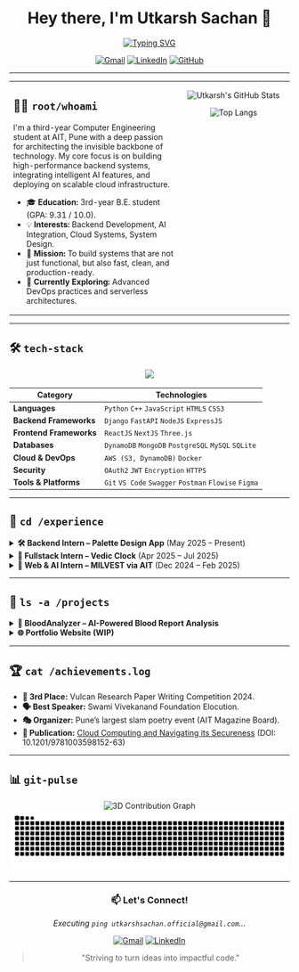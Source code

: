 <div align="center">

<h1 align="center">Hey there, I'm Utkarsh Sachan 👋</h1>

<a href="https://github.com/0justaguy0">
  <img src="https://readme-typing-svg.herokuapp.com?font=Fira+Code&size=22&pause=1000&color=3390FF¢er=true&vCenter=true&width=435&lines=Computer+Engineering+Undergrad;Backend+%26+Cloud+Enthusiast;Crafting+Secure%2C+Scalable+Solutions" alt="Typing SVG" />
</a>

</div>

<p align="center">
  <a href="mailto:utkarshsachan.official@gmail.com"><img src="https://img.shields.io/badge/Gmail-D14836?style=for-the-badge&logo=gmail&logoColor=white" alt="Gmail"/></a>
  <a href="https://www.linkedin.com/in/utkarsh-sachan0000/"><img src="https://img.shields.io/badge/LinkedIn-0077B5?style=for-the-badge&logo=linkedin&logoColor=white" alt="LinkedIn"/></a>
  <a href="https://github.com/0justaguy0"><img src="https://img.shields.io/badge/GitHub-181717?style=for-the-badge&logo=github&logoColor=white" alt="GitHub"/></a>
</p>

---

<table>
  <tr>
    <td valign="top" width="60%">
      
## 👨‍💻 `root/whoami`

I'm a third-year Computer Engineering student at AIT, Pune with a deep passion for architecting the invisible backbone of technology. My core focus is on building high-performance backend systems, integrating intelligent AI features, and deploying on scalable cloud infrastructure.

- 🎓 **Education:** 3rd-year B.E. student (GPA: 9.31 / 10.0).
- 💡 **Interests:** Backend Development, AI Integration, Cloud Systems, System Design.
- 🎯 **Mission:** To build systems that are not just functional, but also fast, clean, and production-ready.
- 🧠 **Currently Exploring:** Advanced DevOps practices and serverless architectures.

</td>
<td valign="top" width="40%">

<div align="center">

![Utkarsh's GitHub Stats](https://github-readme-stats-ochre-eight-79.vercel.app/api?username=0justaguy0&show_icons=true&theme=tokyonight&hide_border=true&include_all_commits=true&count_private=true&card_width=400)

![Top Langs](https://github-readme-stats-ochre-eight-79.vercel.app/api/top-langs/?username=0justaguy0&layout=compact&theme=tokyonight&hide_border=true&langs_count=8&card_width=400&count_private=true)

</div>
</td>
</tr>
</table>

---

## 🛠️ `tech-stack`

<p align="center">
  <a href="https://skillicons.dev">
    <img src="https://skillicons.dev/icons?i=python,cpp,js,html,css,django,fastapi,react,nextjs,nodejs,express,mongodb,postgres,mysql,sqlite,aws,docker,git,vscode,postman,figma,threejs&perline=11" />
  </a>
</p>

| Category                | Technologies                                                                                             |
| ----------------------- | -------------------------------------------------------------------------------------------------------- |
| **Languages**           | `Python` `C++` `JavaScript` `HTML5` `CSS3`                                                               |
| **Backend Frameworks**  | `Django` `FastAPI` `NodeJS` `ExpressJS`                                                                  |
| **Frontend Frameworks** | `ReactJS` `NextJS` `Three.js`                                                                            |
| **Databases**           | `DynamoDB` `MongoDB` `PostgreSQL` `MySQL` `SQLite`                                                       |
| **Cloud & DevOps**      | `AWS (S3, DynamoDB)` `Docker`                                                                            |
| **Security**            | `OAuth2` `JWT` `Encryption` `HTTPS`                                                                      |
| **Tools & Platforms**   | `Git` `VS Code` `Swagger` `Postman` `Flowise` `Figma`                                                      |

---

## 💼 `cd /experience`

<details>
<summary><b>🛠️ Backend Intern – Palette Design App</b> (May 2025 – Present)</summary>
<br>
<ul>
  <li>Engineered a robust backend infrastructure using FastAPI and DynamoDB, processing over 10,000+ API requests daily with high availability.</li>
  <li>Architected an S3-based file processing pipeline for multi-format files (images, PDFs) and decentralized complex business logic using Flowise.</li>
  <li>Implemented secure authentication and authorization using JWT and OAuth2, protecting sensitive user data.</li>
</ul>
</details>

<details>
<summary><b>🧭 Fullstack Intern – Vedic Clock</b> (Apr 2025 – Jul 2025)</summary>
<br>
<ul>
  <li>Refactored a latency-heavy Django application by optimizing database queries and implementing caching, resulting in a 50% reduction in average API response time.</li>
  <li>Integrated `swisseph` and `ephem` libraries for high-precision, offline astrological calculations, removing dependency on external APIs.</li>
  <li>Designed and developed a fully responsive UI with React, ensuring a seamless experience across desktop, tablet, and mobile devices.</li>
</ul>
</details>

<details>
<summary><b>🧠 Web & AI Intern – MILVEST via AIT</b> (Dec 2024 – Feb 2025)</summary>
<br>
<ul>
  <li>Built a full-stack AI-powered examination platform that automated 95% of subjective evaluation tasks using NLP models.</li>
  <li>Developed a peer-review system and scaled the backend infrastructure to handle concurrent usage by over 3,000 students.</li>
  <li>Reduced operational costs by 60% through the implementation of server-side rendering (SSR) and dynamic content delivery.</li>
</ul>
</details>

---

## 🚀 `ls -a /projects`

<details>
<summary><b>🧪 BloodAnalyzer – AI-Powered Blood Report Analysis</b></summary>
<br>
<p>
  An intelligent tool that takes a standard blood report as input and provides a detailed analysis of potential health markers, deficiencies, and risks using a fine-tuned AI model.
  <br><br>
  <b>Tech:</b> Python, FastAPI, Scikit-learn, Pandas, Docker.
  <br>
  <a href="https://github.com/0justaguy0/BloodAnalyzer"><b>🔗 View on GitHub</b></a>
</p>
</details>

<details>
<summary><b>🌐 Portfolio Website (WIP)</b></summary>
<br>
<p>
  My personal corner of the web to showcase my work, built with a modern, interactive, and clean design.
  <br><br>
  <b>Tech:</b> ReactJS, Three.js (for 3D elements), EmailJS, Vercel.
</p>
</details>

---

## 🏆 `cat /achievements.log`

- **🥉 3rd Place:** Vulcan Research Paper Writing Competition 2024.
- **🗣️ Best Speaker:** Swami Vivekanand Foundation Elocution.
- **🎭 Organizer:** Pune’s largest slam poetry event (AIT Magazine Board).
- **📖 Publication:** [Cloud Computing and Navigating its Secureness](http://dx.doi.org/10.1201/9781003598152-63) (DOI: 10.1201/9781003598152-63)

---

## 📊 `git-pulse`

<div align="center">

<!-- This link is for the 3D graph -->
<img src="https://raw.githubusercontent.com/0justaguy0/0justaguy0/main/profile-3d-contrib/profile-green-animate.svg" alt="3D Contribution Graph">

</div>

<div align="center">

<!-- This is the UPDATED link for the snake animation -->
<img src="https://raw.githubusercontent.com/0justaguy0/0justaguy0/main/dist/github-contribution-grid-snake.svg" alt="contribution snake">

</div>

---

<div align="center">

### 📫 Let's Connect!

*Executing `ping utkarshsachan.official@gmail.com`...*

<p align="center">
  <a href="mailto:utkarshsachan.official@gmail.com"><img src="https://img.shields.io/badge/Gmail-D14836?style=for-the-badge&logo=gmail&logoColor=white" alt="Gmail"/></a>
  <a href="https://www.linkedin.com/in/utkarsh-sachan0000/"><img src="https://img.shields.io/badge/LinkedIn-0077B5?style=for-the-badge&logo=linkedin&logoColor=white" alt="LinkedIn"/></a>
</p>

> "Striving to turn ideas into impactful code."

</div>
